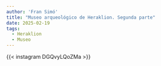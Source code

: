 ```yaml
---
author: 'Fran Simó'
title: "Museo arqueológico de Heraklion. Segunda parte"
date: 2025-02-19
tags:
  - Heraklion
  - Museo
---
```


{{< instagram DGQvyLQoZMa >}}


